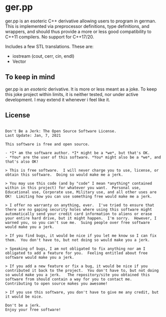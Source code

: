 # ger.pp
ger.pp is an esoteric C++ derivative allowing users to program in german.  
This is implemented via preprocessor definitions, type definitions, and wrappers, and should thus provide a more or less good compatibility to C++11 compilers. No support for C++17/20.  

Includes a few STL translations.
These are:
- iostream (cout, cerr, cin, endl)
- Vector

## To keep in mind
ger.pp is an *esoteric* derivative. It is more or less meant as a joke.
To keep this joke project within limits, it is neither tested, nor under active development. I may extend it whenever i feel like it.

## License
```

Don't Be a Jerk: The Open Source Software License.
Last Update: Jan, 7, 2021

This software is free and open source.

- *I* am the software author. *I* might be a *we*, but that's OK.
- *You* are the user of this software. *You* might also be a *we*, and that's also OK!

> This is free software.  I will never charge you to use, license, or obtain this software.  Doing so would make me a jerk.

> You may use this code (and by "code" I mean *anything* contained within in this project) for whatever you want.  Personal use, Educational use, Corporate use, Military use, and all other uses are OK!  Limiting how you can use something free would make me a jerk.

> I offer no warranty on anything, ever.  I've tried to ensure that there are no gaping security holes where using this software might automatically send your credit card information to aliens or erase your entire hard drive, but it might happen.  I'm sorry.  However, I warned you, so you can't sue me.  Suing people over free software would make you a jerk.

> If you find bugs, it would be nice if you let me know so I can fix them.  You don't have to, but not doing so would make you a jerk.

> Speaking of bugs, I am not obligated to fix anything nor am I obligated to add a feature for you.  Feeling entitled about free software would make you a jerk.

> If you add a new feature or fix a bug, it would be nice if you contributed it back to the project.  You don't have to, but not doing so would make you a jerk.   The repository/site you obtained this software from should contain a way for you to contact me.  Contributing to open source makes you awesome!

> If you use this software, you don't have to give me any credit, but it would be nice.

Don't be a jerk.
Enjoy your free software!
```
